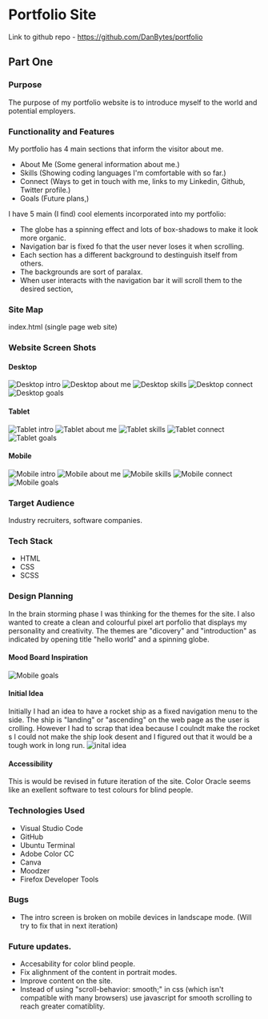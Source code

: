 # Portfolio Site

Link to github repo - https://github.com/DanBytes/portfolio


## Part One

### Purpose
The purpose of my portfolio website is to introduce myself to the world and potential employers.

### Functionality and Features
My portfolio has 4 main sections that inform the visitor about me.
- About Me (Some general information about me.)
- Skills (Showing coding languages I'm comfortable with so far.)
- Connect (Ways to get in touch with me, links to my Linkedin, Github, Twitter profile.)
- Goals (Future plans,)


I have 5 main (I find) cool elements incorporated into my portfolio:
- The globe has a spinning effect and lots of box-shadows to make it look more organic.
- Navigation bar is fixed fo that the user never loses it when scrolling.
- Each section has a different background to destinguish itself from others.
- The backgrounds are sort of paralax.
- When user interacts with the navigation bar it will scroll them to the desired section,

### Site Map
index.html (single page web site)

### Website Screen Shots

#### Desktop

![Desktop intro](docs/1-desktop-intro.png)
![Desktop about me](docs/2-desktop-about-me.png)
![Desktop skills](docs/3-desktop-skills.png)
![Desktop connect](docs/4-desktop-connect.png)
![Desktop goals](docs/5-desktop-goals.png)

#### Tablet

![Tablet intro](docs/1-tablet-intro.png)
![Tablet about me](docs/2-tablet-about-me.png)
![Tablet skills](docs/3-tablet-skills.png)
![Tablet connect](docs/4-tablet-connect.png)
![Tablet goals](docs/5-tablet-goals.png)

#### Mobile

![Mobile intro](docs/1-moile-intro.png)
![Mobile about me](docs/2-moile-about-me.png)
![Mobile skills](docs/3-moile-skills.png)
![Mobile connect](docs/4-moile-connect.png)
![Mobile goals](docs/5-moile-goals.png)

### Target Audience
Industry recruiters, software companies.

### Tech Stack
- HTML
- CSS
- SCSS

### Design Planning
In the brain storming phase I was thinking for the themes for the site. I also wanted to create a
clean and colourful pixel art porfolio that displays my personality and creativity.
The themes are "dicovery"  and "introduction" as indicated by opening title "hello world"  and a spinning globe.

#### Mood Board Inspiration
![Mobile goals](docs/moodboard.png)
#### Initial Idea
Initially I had an idea to have a rocket ship as a fixed navigation menu to the side. The ship is "landing" or "ascending" on the web page as the 
user is crolling. However I had to scrap that idea because I coulndt make the rocket s 
I could not make the ship look desent and I figured out that it would be a tough work in long run.
![inital idea](docs/first-idea.png)

#### Accessibility
This is would be revised in future iteration of the site. Color Oracle seems like an exellent software to test colours for blind people.

### Technologies Used
- Visual Studio Code
- GitHub
- Ubuntu Terminal
- Adobe Color CC
- Canva
- Moodzer
- Firefox Developer Tools

### Bugs
- The intro screen is broken on mobile devices in landscape mode. (Will try to fix that in next iteration)

### Future updates.
- Accesability for color blind people.
- Fix alighnment of the content in portrait modes.
- Improve content on the site.
- Instead of using "scroll-behavior: smooth;" in css (which isn't compatible with many browsers) use javascript for 
    smooth scrolling to reach greater comatiblity.
